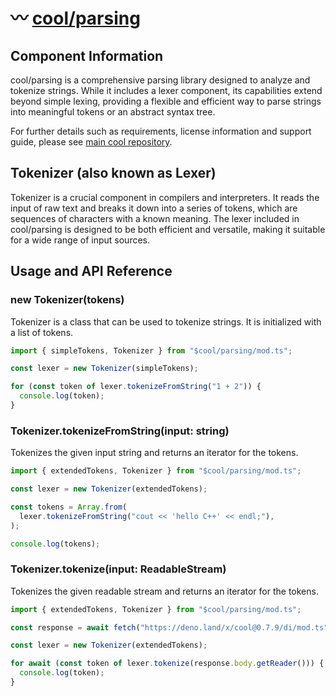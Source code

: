 # 〰️ [cool/parsing](./)

## Component Information

cool/parsing is a comprehensive parsing library designed to analyze and tokenize
strings. While it includes a lexer component, its capabilities extend beyond
simple lexing, providing a flexible and efficient way to parse strings into
meaningful tokens or an abstract syntax tree.

For further details such as requirements, license information and support guide,
please see [main cool repository](https://github.com/eser/cool).

## Tokenizer (also known as Lexer)

Tokenizer is a crucial component in compilers and interpreters. It reads the
input of raw text and breaks it down into a series of tokens, which are
sequences of characters with a known meaning. The lexer included in cool/parsing
is designed to be both efficient and versatile, making it suitable for a wide
range of input sources.

## Usage and API Reference

### new Tokenizer(tokens)

Tokenizer is a class that can be used to tokenize strings. It is initialized
with a list of tokens.

```js
import { simpleTokens, Tokenizer } from "$cool/parsing/mod.ts";

const lexer = new Tokenizer(simpleTokens);

for (const token of lexer.tokenizeFromString("1 + 2")) {
  console.log(token);
}
```

### Tokenizer.tokenizeFromString(input: string)

Tokenizes the given input string and returns an iterator for the tokens.

```js
import { extendedTokens, Tokenizer } from "$cool/parsing/mod.ts";

const lexer = new Tokenizer(extendedTokens);

const tokens = Array.from(
  lexer.tokenizeFromString("cout << 'hello C++' << endl;"),
);

console.log(tokens);
```

### Tokenizer.tokenize(input: ReadableStream)

Tokenizes the given readable stream and returns an iterator for the tokens.

```js
import { extendedTokens, Tokenizer } from "$cool/parsing/mod.ts";

const response = await fetch("https://deno.land/x/cool@0.7.9/di/mod.ts");

const lexer = new Tokenizer(extendedTokens);

for await (const token of lexer.tokenize(response.body.getReader())) {
  console.log(token);
}
```
